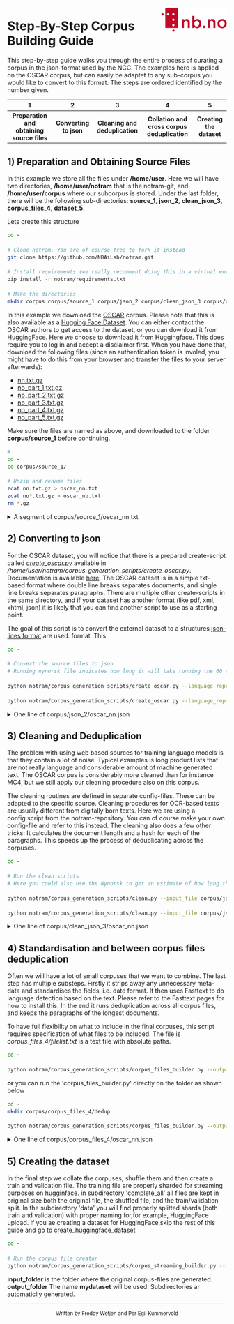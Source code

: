 [<img align="right" width="150px" src="../images/nblogo.png">](https://ai.nb.no)
# Step-By-Step Corpus Building Guide
This step-by-step guide walks you through the entire process of curating a corpus in the json-format used by the NCC. The examples here is applied on the OSCAR corpus, but can easily be adaptet to any sub-corpus you would like to convert to this format. The steps are ordered identified by the number given.

| 1  | 2 |  3 | 4 | 5 |
| :--------: |   :--------: | :--------:| :--------:| :--------:|
| **Preparation and obtaining source files**| **Converting to json**  | **Cleaning and deduplication** | **Collation and cross corpus deduplication** | **Creating the dataset** |


## 1) Preparation and Obtaining Source Files
In this example we store all the files under **/home/user**. Here we will have two directories, **/home/user/notram** that is the notram-git, and **/home/user/corpus** where our subcorpus is stored. Under the last folder, there will be the following sub-directories: **source\_1**, **json\_2**, **clean\_json\_3**, **corpus\_files\_4**, **dataset_5**.

Lets create this structure
```bash
cd ~

# Clone notram. You are of course free to fork it instead
git clone https://github.com/NBAiLab/notram.git

# Install requirements (we really recomment doing this in a virtual environment)
pip install -r notram/requirements.txt

# Make the directories
mkdir corpus corpus/source_1 corpus/json_2 corpus/clean_json_3 corpus/clean_json_3/log corpus/corpus_files_4 corpus/dataset_5 corpus/dataset_5/my_dataset

```

In this example we download the [OSCAR](https://oscar-corpus.com/post/oscar-v21-09/) corpus. Please note that this is also available as a [Hugging Face Dataset](https://huggingface.co/datasets/oscar-corpus/OSCAR-2109). You can either contact the OSCAR authors to get access to the dataset, or you can download it from HuggingFace. Here we choose to download it from Huggingface. This does require you to log in and accept a disclaimer first. When you have done that, download the following files (since an authentication token is involed, you might have to do this from your browser and transfer the files to your server afterwards):

* [nn.txt.gz](https://huggingface.co/datasets/oscar-corpus/OSCAR-2109/blob/main/packaged/nn/nn.txt.gz)
* [no_part_1.txt.gz](https://huggingface.co/datasets/oscar-corpus/OSCAR-2109/resolve/main/packaged/no/no_part_1.txt.gz)
* [no_part_2.txt.gz](https://huggingface.co/datasets/oscar-corpus/OSCAR-2109/resolve/main/packaged/no/no_part_2.txt.gz)
* [no_part_3.txt.gz](https://huggingface.co/datasets/oscar-corpus/OSCAR-2109/resolve/main/packaged/no/no_part_3.txt.gz)
* [no_part_4.txt.gz](https://huggingface.co/datasets/oscar-corpus/OSCAR-2109/resolve/main/packaged/no/no_part_4.txt.gz)
* [no_part_5.txt.gz](https://huggingface.co/datasets/oscar-corpus/OSCAR-2109/resolve/main/packaged/no/no_part_5.txt.gz)

Make sure the files are named as above, and downloaded to the folder **corpus/source_1** before continuing.

```bash
#
cd ~
cd corpus/source_1/

# Unzip and rename files
zcat nn.txt.gz > oscar_nn.txt
zcat no*.txt.gz > oscar_nb.txt
rm *.gz
```
<details>
  <summary>A segment of corpus/source_1/oscar_nn.txt</summary>
 
```text
Bygda Ålfoten vart ein del av Bremanger kommune då Davik kommune vart delt i tre ved kommunereguleringa i 1964. (Foto: Arild Nybø, NRK)
I mellomalderen låg det ei kyrkje på Utvær. Utvær ligg åtte km vestanfor dei andre øyane i Solund, og er det vestlegaste punktet i Noreg som har vore busett. Kvifor vart det bygd eit gudshus bokstaveleg tala midt ute i havet?
```
  
</details>


## 2) Converting to json
For the OSCAR dataset, you will notice that there is a prepared create-script called [*create_oscar.py*](https://github.com/NBAiLab/notram/blob/master/corpus_generation_scripts/create_oscar.py) available in */home/user/notram/corpus_generation_scripts/create_oscar.py*. Documentation is available [here](https://github.com/NBAiLab/notram/blob/master/guides/create_scripts.md#create_oscarpy). The OSCAR dataset is in a simple txt-based format where double line breaks separates documents, and single line breaks separates paragraphs. There are multiple other create-scripts in the same directory, and if your dataset has another format (like pdf, xml, xhtml, json) it is likely that you can find another script to use as a starting point.

The goal of this script is to convert the external dataset to a structures [json-lines format](https://github.com/NBAiLab/notram/blob/master/guides/text_extraction_format.md) are used. format. This 

```bash
cd ~

# Convert the source files to json
# Running nynorsk file indicates how long it will take running the 60 times larger Bokmål file

python notram/corpus_generation_scripts/create_oscar.py --language_reported nn --doc_type oscar_nn --input_file corpus/source_1/oscar_nn.txt --output_file corpus/json_2/oscar_nn.json

python notram/corpus_generation_scripts/create_oscar.py --language_reported nb  --doc_type oscar_nb --input_file corpus/source_1/oscar_nb.txt --output_file corpus/json_2/oscar_nb.json

```


<details>
  <summary>One line of corpus/json_2/oscar_nn.json</summary>

  ```json
 
  {
  "doc_type": "oscar_nn",
  "id": "oscar_nn_2",
  "language_reported": "nn",
  "paragraphs": [
    {
      "paragraph_id": 0,
      "text": "Bygda Ålfoten vart ein del av Bremanger kommune då Davik kommune vart delt i tre ved kommunereguleringa i 1964. (Foto: Arild Nybø, NRK)"
    },
    {
      "paragraph_id": 1,
      "text": "I mellomalderen låg det ei kyrkje på Utvær. Utvær ligg åtte km vestanfor dei andre øyane i Solund, og er det vestlegaste punktet i Noreg som har vore busett. Kvifor vart det bygd eit gudshus bokstaveleg tala midt ute i havet?"
    }
  ]
}
  
```
  
</details>

## 3) Cleaning and Deduplication
The problem with using web based sources for training language models is that they contain a lot of noise. Typical examples is long product lists that are not really language and considerable amount of machine generated text. The OSCAR corpus is considerably more cleaned than for instance MC4, but we still apply our cleaning procedure also on this corpus.

The cleaning routines are defined in separate config-files. These can be adapted to the specific source. Cleaning procedures for OCR-based texts are usually different from digitally born texts. Here we are using a config.script from the notram-repository. You can of course make your own config-file and refer to this instead. The cleaning also does a few other tricks: It calculates the document length and a hash for each of the paragraphs. This speeds up the process of deduplicating across the corpuses.

```bash
cd ~ 

# Run the clean scripts
# Here you could also use the Nynorsk to get an estimate of how long the Bokmål script will take

python notram/corpus_generation_scripts/clean.py --input_file corpus/json_2/oscar_nn.json --output_folder corpus/clean_json_3 --config_file notram/corpus_generation_scripts/config/config.json

python notram/corpus_generation_scripts/clean.py --input_file corpus/json_2/oscar_nb.json --output_folder corpus/clean_json_3 --config_file notram/corpus_generation_scripts/config/config.json
```

<details>
  <summary>One line of corpus/clean_json_3/oscar_nn.json</summary>

  ```json
 
{
  "doc_type": "oscar_nn",
  "id": "oscar_nn_2",
  "publish_year": 2021,
  "doc_length": 360,
  "paragraphs": [
    {
      "paragraph_id": 0,
      "text": "Bygda Ålfoten vart ein del av Bremanger kommune då Davik kommune vart delt i tre ved kommunereguleringa i 1964. (Foto: Arild Nybø, NRK)",
      "hash": "0022d3206973366fc86dc83bb3718757"
    },
    {
      "paragraph_id": 1,
      "text": "I mellomalderen låg det ei kyrkje på Utvær. Utvær ligg åtte km vestanfor dei andre øyane i Solund, og er det vestlegaste punktet i Noreg som har vore busett. Kvifor vart det bygd eit gudshus bokstaveleg tala midt ute i havet?",
      "hash": "30743e4da2e8120bba8fa7576f60f082"
    }
  ]
}
  
```
  
</details>


## 4) Standardisation and between corpus files deduplication
Often we will have a lot of small corpuses that we want to combine. The last step has multiple substeps. Firstly it strips away any unnecessary meta-data and standardises the fields, i.e. date format. It then uses Fasttext to do language detection based on the text. Please refer to the Fasttext pages for how to install this. In the end it runs deduplication across all corpus files, and keeps the paragraphs of the longest documents. 

To have full flexibility on what to include in the final corpuses, this script requires specification of what files to be included. The file is *corpus\_files\_4/filelist.txt* is a text file with absolute paths. 

```bash
cd ~ 

python notram/corpus_generation_scripts/corpus_files_builder.py --output_folder corpus/corpus_files_4 --input_files corpus/corpus_files_4/filelist.txt


```
**or** you can run the 'corpus_files_builder.py' directly on the folder as shown below

```bash
cd ~ 
mkdir corpus/corpus_files_4/dedup

python notram/corpus_generation_scripts/corpus_files_builder.py --output_folder corpus/corpus_files_4 --input_folder corpus/clean_json_3


```

<details>
  <summary>One line of corpus/corpus_files_4/oscar_nn.json</summary>

  ```json
 {
  "id": "oscar_nn_2000",
  "doc_type": "oscar_nn",
  "publish_year": 2021,
  "lang_fasttext": "nn",
  "lang_fasttext_conf": "0.823",
  "text": "Men skal ein forhandle, må det også vere forhandlingsvilje. Og evne til å både skape og utnytte eit forhandlingsrom. Partane må, ikkje minst i eit hovudoppgjer, vurdere situasjonen både på kort og lang sikt. Store delar av offentleg sektor står i ein heilt annan situasjon enn industrien og ein del andre næringar. I offentleg sektor er det ikkje mangel på arbeid og oppgåver. Det som manglar er folk med nødvendig utdanning og kompetanse."
}
  
```
  
</details>

## 5) Creating the dataset
In the final step we collate the corpuses, shuffle them and then create a train and validation file. The training file are properly sharded for streaming purposes on hugginface. in subdirectory 'complete_all' all files are kept in original size both the original file, the shuffled file, and the train/validation split. In the subdirectory 'data' you will find properly splitted shards (both train and validation) with proper naming for,for example, HuggingFace upload. if you ae creating a dataset for HuggingFace,skip the rest of this guide and go to [create_huggingface_dataset](creating_huggingface_dataset.md)

```bash
cd ~ 

# Run the corpus file creator
python notram/corpus_generation_scripts/corpus_streaming_builder.py --input_folder corpus/corpus_files_4 --output_folder corpus/dataset_5/mydataset
```
**input_folder** is the folder where the original corpus-files are generated. <br/> **output_folder** The name **mydataset** will be used. Subdirectories ar automaticlly generated.



---
<p align="center"><sup>Written by Freddy Wetjen and Per Egil Kummervold</sup></p>

